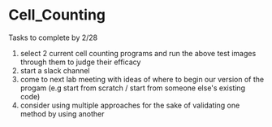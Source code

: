 # Cell_Counting

Tasks to complete by 2/28
  1) select 2 current cell counting programs and run the above test images through them to judge their efficacy 
  2) start a slack channel 
  3) come to next lab meeting with ideas of where to begin our version of the progam 
      (e.g start from scratch / start from someone else's existing code) 
  4) consider using multiple approaches for the sake of validating one method by using another
